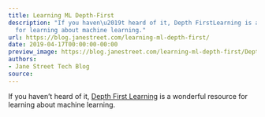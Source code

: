 ```yaml
---
title: Learning ML Depth-First
description: "If you haven\u2019t heard of it, Depth FirstLearning is awonderful resource
  for learning about machine learning."
url: https://blog.janestreet.com/learning-ml-depth-first/
date: 2019-04-17T00:00:00-00:00
preview_image: https://blog.janestreet.com/learning-ml-depth-first/Depth_First_Realigned.svg
authors:
- Jane Street Tech Blog
source:
---
```


<p>If you haven’t heard of it, <a href="https://www.depthfirstlearning.com/2018/DFL-Fellowship">Depth First
Learning</a> is a
wonderful resource for learning about machine learning.</p>



